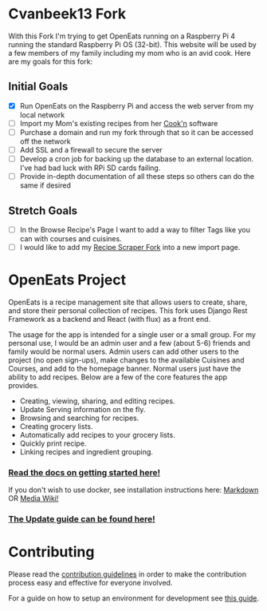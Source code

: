 # Cvanbeek13 Fork

With this Fork I'm trying to get OpenEats running on a Raspberry Pi 4 running the standard Raspberry Pi OS (32-bit).  This website will be used
by a few members of my family including my mom who is an avid cook.  Here are my goals for this fork:

## Initial Goals

- [x] Run OpenEats on the Raspberry Pi and access the web server from my local network
- [ ] Import my Mom's existing recipes from her [Cook'n](http://www.dvo.com/?fbclid=IwAR1EH1wiRhb03MtFBsI7yXU9zqk__C5YiUEas-ax4ck2d0dU11LlopQnyJY) software
- [ ] Purchase a domain and run my fork through that so it can be accessed off the network
- [ ] Add SSL and a firewall to secure the server
- [ ] Develop a cron job for backing up the database to an external location.  I've had bad luck with RPi SD cards failing.
- [ ] Provide in-depth documentation of all these steps so others can do the same if desired

## Stretch Goals

- [ ] In the Browse Recipe's Page I want to add a way to filter Tags like you can with courses and cuisines.
- [ ] I would like to add my [Recipe Scraper Fork](https://github.com/cvanbeek13/recipe-scrapers) into a new import page.

# OpenEats Project

OpenEats is a recipe management site that allows users to create, share, and store their personal collection of recipes. This fork uses Django Rest Framework as a backend and React (with flux) as a front end.

The usage for the app is intended for a single user or a small group. For my personal use, I would be an admin user and a few (about 5-6) friends and family would be normal users. Admin users can add other users to the project (no open sign-ups), make changes to the available Cuisines and Courses, and add to the homepage banner. Normal users just have the ability to add recipes. Below are a few of the core features the app provides.

- Creating, viewing, sharing, and editing recipes.
- Update Serving information on the fly.
- Browsing and searching for recipes.
- Creating grocery lists.
- Automatically add recipes to your grocery lists.
- Quickly print recipe.
- Linking recipes and ingredient grouping.

### [Read the docs on getting started here!](docs/Running_the_App.md)

If you don't wish to use docker, see installation instructions here:
[Markdown](docs/Running_the_App_Without_Docker.md) OR [Media Wiki!](https://wiki.tothnet.hu/books/other/page/install-openeats-without-docker-and-run-on-apache2)


### [The Update guide can be found here!](docs/Updating_the_App.md)

# Contributing
Please read the [contribution guidelines](CONTRIBUTING.md) in order to make the contribution process easy and effective for everyone involved.

For a guide on how to setup an environment for development see [this guide](docs/Running_the_App_in_dev.md).
